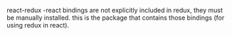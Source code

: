 react-redux
  -react bindings are not explicitly included in redux, they must be manually  installed. this is the package that contains those bindings (for using    redux in react).

